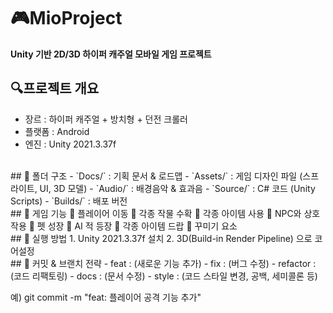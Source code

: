 # 🎮MioProject
**Unity 기반 2D/3D 하이퍼 캐주얼 모바일 게임 프로젝트**

## 🔍프로젝트 개요
- 장르 : 하이퍼 캐주얼 + 방치형 + 던전 크롤러
- 플랫폼 : Android
- 엔진 : Unity 2021.3.37f
<br />
## 📁 폴더 구조
- `Docs/` : 기획 문서 & 로드맵
- `Assets/` : 게임 디자인 파일 (스프라이트, UI, 3D 모델)
- `Audio/` : 배경음악 & 효과음
- `Source/` : C# 코드 (Unity Scripts)
- `Builds/` : 배포 버전
<br />
## 📜 게임 기능
📌 플레이어 이동
📌 각종 작물 수확
📌 각종 아이템 사용
📌 NPC와 상호작용
📌 펫 성장
📌 AI 적 등장
📌 각종 아이템 드랍
📌 꾸미기 요소
<br />
## 🚀 실행 방법
1. Unity 2021.3.37f 설치
2. 3D(Build-in Render Pipeline) 으로 코어설정
<br />
## 📜 커밋 & 브랜치 전략
- feat : (새로운 기능 추가)
- fix : (버그 수정)
- refactor : (코드 리팩토링)
- docs : (문서 수정)
- style : (코드 스타일 변경, 공백, 세미콜론 등)

예) git commit -m "feat: 플레이어 공격 기능 추가"
